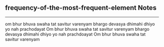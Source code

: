 <h2>frequency-of-the-most-frequent-element Notes</h2><hr>om bhur bhuva swaha tat savitur varenyam bhargo devasya dhimahi dhiyo yo nah prachodayat
Om bhur bhuva swaha tat savitur varenyam bhargo devasya dhimahi dhiyo yo nah prachdoayat
Om bhur bhuva swaha tat savitur varenyam 
